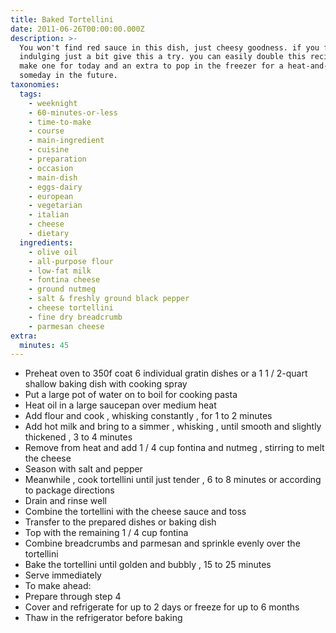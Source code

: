 ```yaml
---
title: Baked Tortellini
date: 2011-06-26T00:00:00.000Z
description: >-
  You won't find red sauce in this dish, just cheesy goodness. if you feel like
  indulging just a bit give this a try. you can easily double this recipe and
  make one for today and an extra to pop in the freezer for a heat-and-eat meal
  someday in the future.
taxonomies:
  tags:
    - weeknight
    - 60-minutes-or-less
    - time-to-make
    - course
    - main-ingredient
    - cuisine
    - preparation
    - occasion
    - main-dish
    - eggs-dairy
    - european
    - vegetarian
    - italian
    - cheese
    - dietary
  ingredients:
    - olive oil
    - all-purpose flour
    - low-fat milk
    - fontina cheese
    - ground nutmeg
    - salt & freshly ground black pepper
    - cheese tortellini
    - fine dry breadcrumb
    - parmesan cheese
extra:
  minutes: 45
---
```

 - Preheat oven to 350f coat 6 individual gratin dishes or a 1 1 / 2-quart shallow baking dish with cooking spray
 - Put a large pot of water on to boil for cooking pasta
 - Heat oil in a large saucepan over medium heat
 - Add flour and cook , whisking constantly , for 1 to 2 minutes
 - Add hot milk and bring to a simmer , whisking , until smooth and slightly thickened , 3 to 4 minutes
 - Remove from heat and add 1 / 4 cup fontina and nutmeg , stirring to melt the cheese
 - Season with salt and pepper
 - Meanwhile , cook tortellini until just tender , 6 to 8 minutes or according to package directions
 - Drain and rinse well
 - Combine the tortellini with the cheese sauce and toss
 - Transfer to the prepared dishes or baking dish
 - Top with the remaining 1 / 4 cup fontina
 - Combine breadcrumbs and parmesan and sprinkle evenly over the tortellini
 - Bake the tortellini until golden and bubbly , 15 to 25 minutes
 - Serve immediately
 - To make ahead:
 - Prepare through step 4
 - Cover and refrigerate for up to 2 days or freeze for up to 6 months
 - Thaw in the refrigerator before baking
